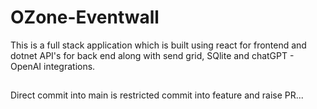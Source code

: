 # OZone-Eventwall
This is a full stack application which is built using react for frontend and dotnet API's for back end along with send grid, SQlite and chatGPT - OpenAI integrations.

##
Direct commit into main is restricted commit into feature and raise PR...
